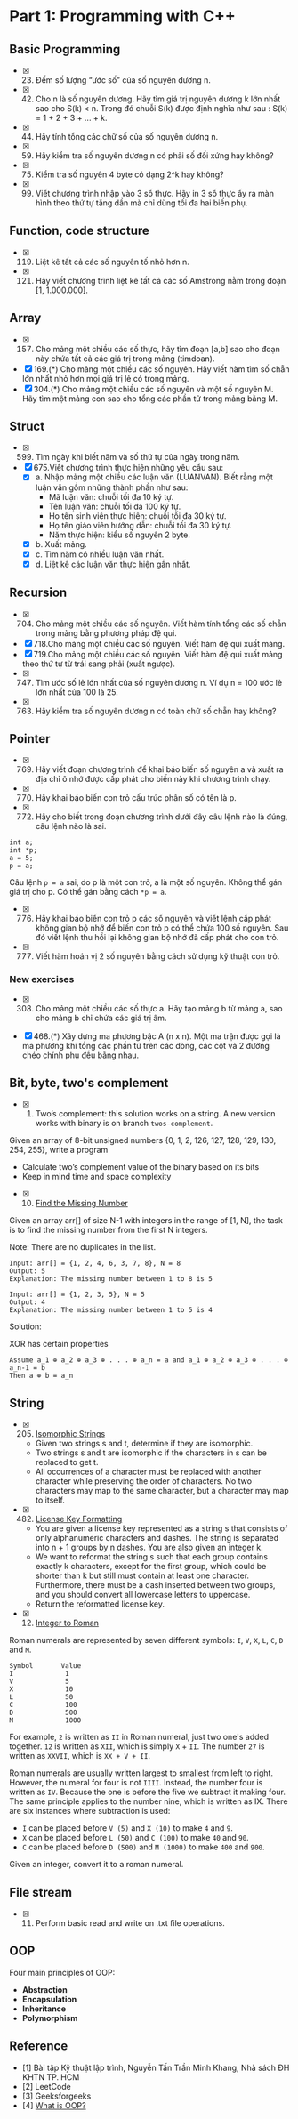 # Part 1: Programming with C++

## Basic Programming

- [x] 23. Đếm số lượng “ước số” của số nguyên dương n.
- [x] 42. Cho n là số nguyên dương. Hãy tìm giá trị nguyên dương k lớn nhất sao  cho S(k) < n. 
Trong đó chuỗi S(k) được định nghĩa như sau : S(k) = 1 + 2 + 3 + ... + k.
- [x] 44. Hãy tính tổng các chữ số của số nguyên dương n.
- [x] 59. Hãy kiểm tra số nguyên dương n có phải số đối xứng hay không?
- [x] 75. Kiểm tra số nguyên 4 byte có dạng 2^k hay không?
- [x] 99. Viết chương trình nhập vào 3 số thực. Hãy in 3 số thực ấy ra màn hình theo thứ tự tăng dần mà chỉ dùng tối đa hai biến phụ.

## Function, code structure

- [x] 119. Liệt kê tất cả các số nguyên tố nhỏ hơn n.
- [x] 121. Hãy viết chương trình liệt kê tất cả các số Amstrong nằm trong đoạn [1, 1.000.000].

## Array

- [x] 157. Cho mảng một chiều các số thực, hãy tìm đoạn [a,b] sao cho đoạn này chứa tất cả các giá trị trong mảng (timdoan).
- [x] 169.(*) Cho mảng một chiều các số nguyên. Hãy viết hàm tìm số chẵn lớn nhất nhỏ hơn mọi giá trị lẻ có trong mảng.
- [x] 304.(*) Cho mảng một chiều các số nguyên và một số nguyên M. Hãy tìm một mảng con sao cho tổng các phần tử trong mảng bằng M.

## Struct

- [x] 599. Tìm ngày khi biết năm và số thứ tự của ngày trong năm.
- [x] 675.Viết chương trình thực hiện những yêu cầu sau:
    - [x] a. Nhập mảng một chiều các luận văn (LUANVAN). Biết rằng một luận văn gồm những thành phần như sau:
        - Mã luận văn: chuỗi tối đa 10 ký tự.
        - Tên luận văn: chuỗi tối đa 100 ký tự.
        - Họ tên sinh viên thực hiện: chuỗi tối đa 30 ký tự.
        - Họ tên giáo viên hướng dẫn: chuỗi tối đa 30 ký tự.
        - Năm thực hiện: kiểu số nguyên 2 byte.
    - [x] b. Xuất mảng.
    - [x] c. Tìm năm có nhiều luận văn nhất.
    - [x] d. Liệt kê các luận văn thực hiện gần nhất.

## Recursion
- [x] 704. Cho mảng một chiều các số nguyên. Viết hàm tính tổng các số chẵn trong mảng bằng phương pháp đệ qui.
- [x] 718.Cho mảng một chiều các số nguyên. Viết hàm đệ qui xuất mảng.
- [x] 719.Cho mảng một chiều các số nguyên. Viết hàm đệ qui xuất mảng theo thứ tự từ trái sang phải (xuất ngược).
- [x] 747. Tìm ước số lẻ lớn nhất của số nguyên dương n. Ví dụ n = 100 ước lẻ lớn nhất của 100 là 25.
- [x] 763. Hãy kiểm tra số nguyên dương n có toàn chữ số chẵn hay không?

## Pointer

- [x] 769. Hãy viết đoạn chương trình để khai báo biến số nguyên a và xuất ra địa chỉ ô nhớ được cấp phát cho biến này khi chương trình chạy.
- [x] 770. Hãy khai báo biến con trỏ cấu trúc phân số có tên là p.
- [x] 772. Hãy cho biết trong đoạn chương trình dưới đây câu lệnh nào là đúng, câu lệnh nào là sai.
```
int a;
int *p;
a = 5;
p = a;
```
Câu lệnh `p = a` sai, do p là một con trỏ, a là một số nguyên. Không thể gán giá trị cho p. Có thể gán bằng cách `*p = a`.

- [x] 776. Hãy khai báo biến con trỏ p các số nguyên và viết lệnh cấp phát không gian bộ nhớ để biến con trỏ p có thể chứa 100 số nguyên. Sau đó viết lệnh thu hồi lại không gian bộ nhớ đã cấp phát cho con trỏ.
- [x] 777. Viết hàm hoán vị 2 số nguyên bằng cách sử dụng kỹ thuật con trỏ.

### New exercises
- [x] 308. Cho mảng một chiều các số thực a. Hãy tạo mảng b từ mảng a, sao cho mảng b chỉ chứa các giá trị âm.
- [x] 468.(*) Xây dựng ma phương bậc A (n x n). Một ma trận được gọi là ma phương khi tổng các phần tử trên các dòng, các cột và 2 đường chéo 
chính phụ đều bằng nhau.



## Bit, byte, two's complement

- [x] 001. Two’s complement: this solution works on a string. A new version works with binary is on branch `twos-complement`. 

Given an array of 8-bit unsigned numbers {0, 1, 2, 126, 127, 128, 129, 130, 254, 255}, write a program
- Calculate two’s complement value of the binary based on its bits
- Keep in mind time and space complexity

- [x] 010. [Find the Missing Number](https://www.geeksforgeeks.org/find-the-missing-number/)

Given an array arr[] of size N-1 with integers in the range of [1, N], the task is to find the missing number from the first N integers.

Note: There are no duplicates in the list.

```
Input: arr[] = {1, 2, 4, 6, 3, 7, 8}, N = 8
Output: 5
Explanation: The missing number between 1 to 8 is 5

Input: arr[] = {1, 2, 3, 5}, N = 5
Output: 4
Explanation: The missing number between 1 to 5 is 4
```

Solution:

XOR has certain properties
```
Assume a_1 ⊕ a_2 ⊕ a_3 ⊕ . . . ⊕ a_n = a and a_1 ⊕ a_2 ⊕ a_3 ⊕ . . . ⊕ a_n-1 = b
Then a ⊕ b = a_n
```


## String
- [x] 205. [Isomorphic Strings](https://leetcode.com/problems/isomorphic-strings/)
    - Given two strings s and t, determine if they are isomorphic.
    - Two strings s and t are isomorphic if the characters in s can be replaced to get t.
    - All occurrences of a character must be replaced with another character while preserving the order of characters. No two characters may map to the same character, but a character may map to itself.
- [x] 482. [License Key Formatting](https://leetcode.com/problems/license-key-formatting/)
    - You are given a license key represented as a string s that consists of only alphanumeric characters and dashes. The string is separated into n + 1 groups by n dashes. You are also given an integer k.
    - We want to reformat the string s such that each group contains exactly k characters, except for the first group, which could be shorter than k but still must contain at least one character. Furthermore, there must be a dash inserted between two groups, and you should convert all lowercase letters to uppercase.
    - Return the reformatted license key.

- [x] 12. [Integer to Roman](https://leetcode.com/problems/integer-to-roman/)

Roman numerals are represented by seven different symbols: `I`, `V`, `X`, `L`, `C`, `D` and `M`.

```
Symbol       Value
I             1
V             5
X             10
L             50
C             100
D             500
M             1000
```

For example, `2` is written as `II` in Roman numeral, just two one's added together. `12` is written as `XII`, which is simply `X` + `II`. The number `27` is written as `XXVII`, which is `XX + V + II`.

Roman numerals are usually written largest to smallest from left to right. However, the numeral for four is not `IIII`. Instead, the number four is written as `IV`. Because the one is before the five we subtract it making four. The same principle applies to the number nine, which is written as IX. There are six instances where subtraction is used:


- `I` can be placed before `V (5)` and `X (10)` to make `4` and `9`. 
- `X` can be placed before `L (50)` and `C (100)` to make `40` and `90`. 
- `C` can be placed before `D (500)` and `M (1000)` to make `400` and `900`.

Given an integer, convert it to a roman numeral.

## File stream

- [x] 011. Perform basic read and write on .txt file operations. 

## OOP

Four main principles of OOP:
- **Abstraction** 
- **Encapsulation**
- **Inheritance** 
- **Polymorphism** 



## Reference
- [1] Bài tập Kỹ thuật lập trình, Nguyễn Tấn Trần Minh Khang, Nhà sách ĐH KHTN TP. HCM
- [2] LeetCode
- [3] Geeksforgeeks
- [4] [What is OOP?](https://www.educba.com/what-is-oop/)